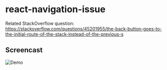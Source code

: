 # react-navigation-issue
Related StackOverflow question: https://stackoverflow.com/questions/45201955/the-back-button-goes-to-the-initial-route-of-the-stack-instead-of-the-previous-s

## Screencast
![Demo](http://g.recordit.co/tjQxbVcgtr.gif)
